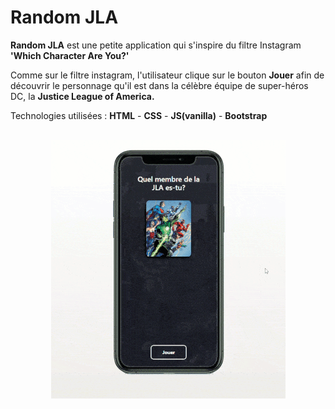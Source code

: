 # Random JLA

**Random JLA** est une petite application qui s'inspire du filtre Instagram **'Which Character Are You?'**

Comme sur le filtre instagram, l'utilisateur clique sur le bouton **Jouer** afin de découvrir le personnage qu'il est dans la célèbre équipe de super-héros DC, la **Justice League of America.**

Technologies utilisées : **HTML** - **CSS** - **JS(vanilla)** - **Bootstrap**


<div align="center">
    <br>
    <img src="assets/img/jla_app.gif">
</div>


